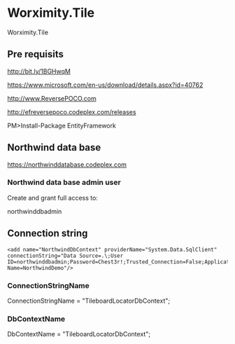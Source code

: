 # Worximity.Tile
Worximity.Tile

## Pre requisits

http://bit.ly/1BGHwqM

https://www.microsoft.com/en-us/download/details.aspx?id=40762

http://www.ReversePOCO.com

http://efreversepoco.codeplex.com/releases

PM>Install-Package EntityFramework

## Northwind data base

https://northwinddatabase.codeplex.com

### Northwind data base admin user

Create and grant full access to:

northwinddbadmin

## Connection string

    <add name="NorthwindDbContext" providerName="System.Data.SqlClient" connectionString="Data Source=.\;User ID=northwinddbadmin;Password=Chest3r!;Trusted_Connection=False;Application Name=NorthwindDemo"/>

### ConnectionStringName

ConnectionStringName = "TileboardLocatorDbContext"; 

### DbContextName

DbContextName = "TileboardLocatorDbContext";

